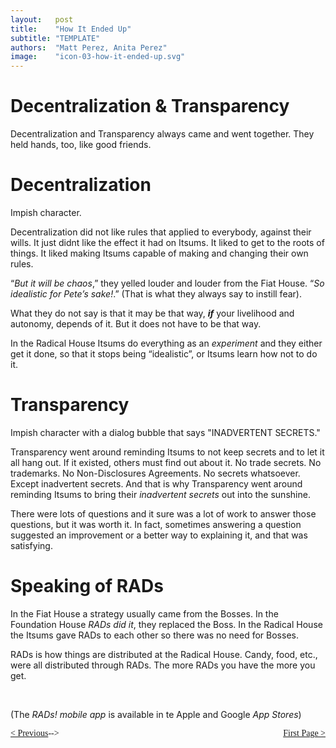 ```yaml
---
layout:   post
title:    "How It Ended Up"
subtitle: "TEMPLATE"
authors:  "Matt Perez, Anita Perez"
image:    "icon-03-how-it-ended-up.svg"
---
```


<div style='display:none; '>
 <p>How the story ended up. For now.</p>
</div>

<h1>Decentralization & Transparency</h1>
 <p>Decentralization and Transparency always came and went together. They held hands, too, like good friends.</p>

<h1>Decentralization</h1>
  <div class="_illustration">Impish character.</div>
 <p>Decentralization did not like rules that applied to everybody, against their wills. It just didnt like the effect it had on Itsums. It liked to get to the roots of things. It liked making Itsums capable of making and changing their own rules.</p>
 <p>&ldquo;<em>But it will be chaos</em>,&rdquo; they yelled louder and louder from the Fiat House. &ldquo;<em>So idealistic for Pete&rsquo;s sake!</em>.&rdquo; (That is what they always say to instill fear).</p>
 <p>What they do not say is that it may be that way, <strong><em>if</em></strong> your livelihood and autonomy, depends of it. But it does not have to be that way.</p>
 <p>In the Radical House Itsums do everything as an <em>experiment</em> and they either get it done, so that it stops being &ldquo;idealistic&rdquo;, or Itsums learn how not to do it.</p>

<h1>Transparency</h1>
  <div class="_illustration">Impish character with a dialog bubble that says "INADVERTENT SECRETS."</div>
 <p>Transparency went around reminding Itsums to not keep secrets and to let it all hang out. If it existed, others must find out about it. No trade secrets. No trademarks. No Non-Disclosures Agreements. No secrets whatsoever. Except inadvertent secrets. And that is why Transparency went around reminding Itsums to bring their <em>inadvertent secrets</em> out into the sunshine.</p>
 <p>There were lots of questions and it sure was a lot of work to answer those questions, but it was worth it. In fact, sometimes answering a question suggested an improvement or a better way to explaining it, and that was satisfying.</p>

<h1>Speaking of RADs</h1>
 <p>In the Fiat House a strategy usually came from the Bosses. In the Foundation House <em>RADs did it</em>, they replaced the Boss. In the Radical House the Itsums gave RADs to each other so there was no need for Bosses.</p>
 <p>RADs is how things are distributed at the Radical House. Candy, food, etc., were all distributed through RADs. The more RADs you have the more you get.</p>
 <br />
 <p>(The <em>RADs! mobile app</em> is available in te Apple and Google <em>App Stores</em>)</p>

<div style="margin-bottom:1in; font-family: American Typewriter, serif; ">
 <span style="float:left; " ><a href="https://radicalcompanies.com/2024/08/05/how-it-went">&lt; Previous</a></span>
 <span style="float:right; "><a href="https://radicalcompanies.com/2024/08/03/how-it-starts">   First Page &gt;</a></span> -->
</div>
